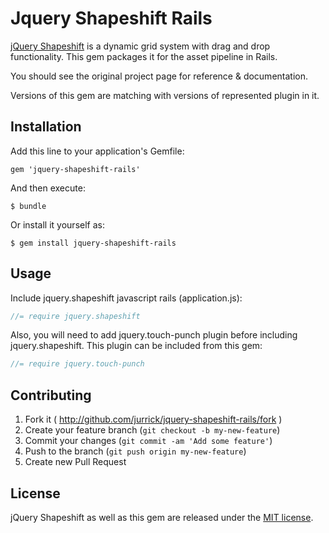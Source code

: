 # Jquery Shapeshift Rails

[jQuery Shapeshift](https://github.com/McPants/jquery.shapeshift) is a dynamic grid system with drag and drop functionality.
This gem packages it for the asset pipeline in Rails.

You should see the original project page for reference & documentation.

Versions of this gem are matching with versions of represented plugin in it.

## Installation

Add this line to your application's Gemfile:

    gem 'jquery-shapeshift-rails'

And then execute:

    $ bundle

Or install it yourself as:

    $ gem install jquery-shapeshift-rails

## Usage
Include jquery.shapeshift javascript rails (application.js):

```javascript
//= require jquery.shapeshift
```

Also, you will need to add jquery.touch-punch plugin before including jquery.shapeshift.
This plugin can be included from this gem:

```javascript
//= require jquery.touch-punch
```

## Contributing

1. Fork it ( http://github.com/jurrick/jquery-shapeshift-rails/fork )
2. Create your feature branch (`git checkout -b my-new-feature`)
3. Commit your changes (`git commit -am 'Add some feature'`)
4. Push to the branch (`git push origin my-new-feature`)
5. Create new Pull Request

## License

jQuery Shapeshift as well as this gem are released under the [MIT license](http://www.opensource.org/licenses/MIT).